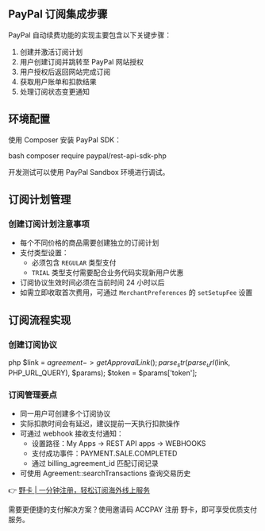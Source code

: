 ## PayPal 订阅集成步骤

PayPal 自动续费功能的实现主要包含以下关键步骤：

1. 创建并激活订阅计划
2. 用户创建订阅并跳转至 PayPal 网站授权
3. 用户授权后返回网站完成订阅
4. 获取用户账单和扣款结果
5. 处理订阅状态变更通知

## 环境配置

使用 Composer 安装 PayPal SDK：

bash
composer require paypal/rest-api-sdk-php


开发测试可以使用 PayPal Sandbox 环境进行调试。

## 订阅计划管理

### 创建订阅计划注意事项

- 每个不同价格的商品需要创建独立的订阅计划
- 支付类型设置：
  - 必须包含 `REGULAR` 类型支付
  - `TRIAL` 类型支付需要配合业务代码实现新用户优惠
- 订阅协议生效时间必须在当前时间 24 小时以后
- 如需立即收取首次费用，可通过 `MerchantPreferences` 的 `setSetupFee` 设置

## 订阅流程实现

### 创建订阅协议

php
$link = $agreement->getApprovalLink();
parse_str(parse_url($link, PHP_URL_QUERY), $params);
$token = $params['token'];


### 订阅管理要点

- 同一用户可创建多个订阅协议
- 实际扣款时间会有延迟，建议提前一天执行扣款操作
- 可通过 webhook 接收支付通知：
  - 设置路径：My Apps -> REST API apps -> WEBHOOKS
  - 支付成功事件：PAYMENT.SALE.COMPLETED
  - 通过 billing_agreement_id 匹配订阅记录
- 可使用 Agreement::searchTransactions 查询交易历史

👉 [野卡 | 一分钟注册，轻松订阅海外线上服务](https://bit.ly/bewildcard)

需要更便捷的支付解决方案？使用邀请码 ACCPAY 注册 野卡，即可享受优质支付服务。